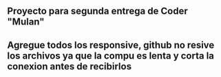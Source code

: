 ## Proyecto para segunda entrega de Coder "Mulan"
## Agregue todos los responsive, github no resive los archivos ya que la compu es lenta y corta la conexion antes de recibirlos
